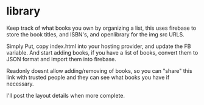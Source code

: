 library
=======

Keep track of what books you own by organizing a list, this uses firebase to store the book titles, and ISBN's, and openlibrary for the img src URLS.

Simply Put, copy index.html into your hosting provider, and update the FB variable. And start adding books, if you have a list of books, convert them to JSON format and import them into firebase.

Readonly doesnt allow adding/removing of books, so you can "share" this link with trusted people and they can see what books you have if necessary.

I'll post the layout details when more complete.
